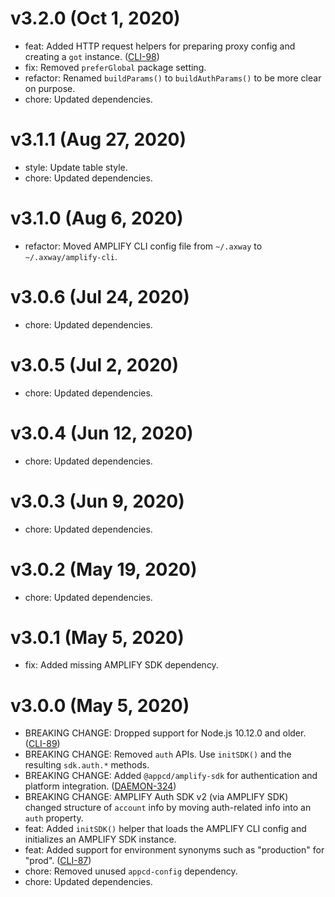 # v3.2.0 (Oct 1, 2020)

 * feat: Added HTTP request helpers for preparing proxy config and creating a `got` instance.
   ([CLI-98](https://jira.axway.com/browse/CLI-98))
 * fix: Removed `preferGlobal` package setting.
 * refactor: Renamed `buildParams()` to `buildAuthParams()` to be more clear on purpose.
 * chore: Updated dependencies.

# v3.1.1 (Aug 27, 2020)

 * style: Update table style.
 * chore: Updated dependencies.

# v3.1.0 (Aug 6, 2020)

 * refactor: Moved AMPLIFY CLI config file from `~/.axway` to `~/.axway/amplify-cli`.

# v3.0.6 (Jul 24, 2020)

 * chore: Updated dependencies.

# v3.0.5 (Jul 2, 2020)

 * chore: Updated dependencies.

# v3.0.4 (Jun 12, 2020)

 * chore: Updated dependencies.

# v3.0.3 (Jun 9, 2020)

 * chore: Updated dependencies.

# v3.0.2 (May 19, 2020)

 * chore: Updated dependencies.

# v3.0.1 (May 5, 2020)

 * fix: Added missing AMPLIFY SDK dependency.

# v3.0.0 (May 5, 2020)

 * BREAKING CHANGE: Dropped support for Node.js 10.12.0 and older.
   ([CLI-89](https://jira.axway.com/browse/CLI-89))
 * BREAKING CHANGE: Removed `auth` APIs. Use `initSDK()` and the resulting `sdk.auth.*` methods.
 * BREAKING CHANGE: Added `@appcd/amplify-sdk` for authentication and platform integration.
   ([DAEMON-324](https://jira.appcelerator.org/browse/DAEMON-324))
 * BREAKING CHANGE: AMPLIFY Auth SDK v2 (via AMPLIFY SDK) changed structure of `account` info by
   moving auth-related info into an `auth` property.
 * feat: Added `initSDK()` helper that loads the AMPLIFY CLI config and initializes an AMPLIFY SDK
   instance.
 * feat: Added support for environment synonyms such as "production" for "prod".
   ([CLI-87](https://jira.axway.com/browse/CLI-87))
 * chore: Removed unused `appcd-config` dependency.
 * chore: Updated dependencies.
